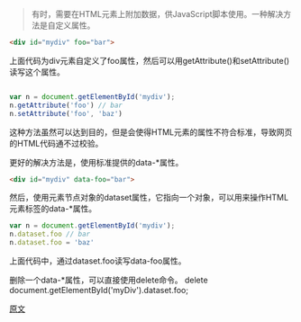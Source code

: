 > 有时，需要在HTML元素上附加数据，供JavaScript脚本使用。一种解决方法是自定义属性。

```html
<div id="mydiv" foo="bar">
```
上面代码为div元素自定义了foo属性，然后可以用getAttribute()和setAttribute()读写这个属性。
```js

var n = document.getElementById('mydiv');
n.getAttribute('foo') // bar
n.setAttribute('foo', 'baz')
```
这种方法虽然可以达到目的，但是会使得HTML元素的属性不符合标准，导致网页的HTML代码通不过校验。

更好的解决方法是，使用标准提供的data-*属性。

```html
<div id="mydiv" data-foo="bar">
```
然后，使用元素节点对象的dataset属性，它指向一个对象，可以用来操作HTML元素标签的data-*属性。
```js
var n = document.getElementById('mydiv');
n.dataset.foo // bar
n.dataset.foo = 'baz'
```
上面代码中，通过dataset.foo读写data-foo属性。

删除一个data-*属性，可以直接使用delete命令。
delete document.getElementById('myDiv').dataset.foo;

[原文](https://blog.csdn.net/wsxujiacheng/article/details/75382075)